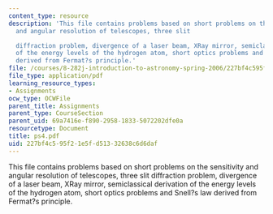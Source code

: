 ```yaml
---
content_type: resource
description: 'This file contains problems based on short problems on the sensitivity
  and angular resolution of telescopes, three slit

  diffraction problem, divergence of a laser beam, XRay mirror, semiclassical derivation
  of the energy levels of the hydrogen atom, short optics problems and Snell?s law
  derived from Fermat?s principle.'
file: /courses/8-282j-introduction-to-astronomy-spring-2006/227bf4c595f21e5fd51332638c6d6daf_ps4.pdf
file_type: application/pdf
learning_resource_types:
- Assignments
ocw_type: OCWFile
parent_title: Assignments
parent_type: CourseSection
parent_uid: 69a7416e-f890-2958-1833-5072202dfe0a
resourcetype: Document
title: ps4.pdf
uid: 227bf4c5-95f2-1e5f-d513-32638c6d6daf
---
```

This file contains problems based on short problems on the sensitivity and angular resolution of telescopes, three slit
diffraction problem, divergence of a laser beam, XRay mirror, semiclassical derivation of the energy levels of the hydrogen atom, short optics problems and Snell?s law derived from Fermat?s principle.

